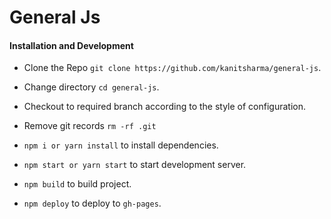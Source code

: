 # General Js

#### Installation and Development

- Clone the Repo `git clone https://github.com/kanitsharma/general-js`.

- Change directory `cd general-js`.

- Checkout to required branch according to the style of configuration.

- Remove git records `rm -rf .git`

- `npm i or yarn install` to install dependencies.

- `npm start or yarn start` to start development server.

- `npm build` to build project.

- `npm deploy` to deploy to `gh-pages`.
